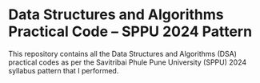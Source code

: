 # Data Structures and Algorithms Practical Code – SPPU 2024 Pattern

This repository contains all the Data Structures and Algorithms (DSA) practical codes as per the Savitribai Phule Pune University (SPPU) 2024 syllabus pattern that I performed.



